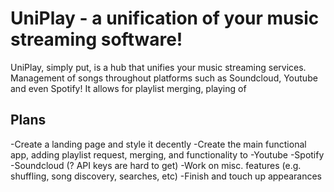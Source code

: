 # UniPlay - a unification of your music streaming software!

UniPlay, simply put, is a hub that unifies your music streaming services. Management of songs throughout platforms such as Soundcloud, Youtube and even Spotify! It allows for playlist merging, playing of 

## Plans

-Create a landing page and style it decently
-Create the main functional app, adding playlist request, merging, and functionality to
  -Youtube
  -Spotify
  -Soundcloud (? API keys are hard to get)
-Work on misc. features (e.g. shuffling, song discovery, searches, etc)
-Finish and touch up appearances
